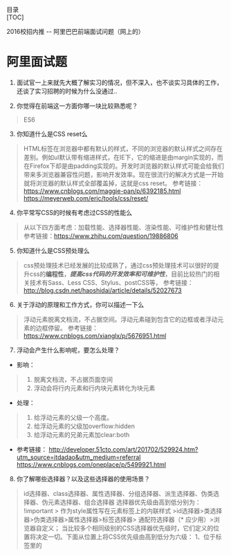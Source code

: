 目录   
[TOC]  

2016校招内推 -- 阿里巴巴前端面试问题（网上的）
# 阿里面试题
1. 面试官一上来就先大概了解实习的情况，但不深入，也不谈实习具体的工作，还谈了实习招聘的时候为什么没通过..

2. 你觉得在前端这一方面你哪一块比较熟悉呢？
> ES6

3. 你知道什么是CSS reset么
> HTML标签在浏览器中都有默认的样式，不同的浏览器的默认样式之间存在差别。例如ul默认带有缩进样式，在IE下，它的缩进是由margin实现的，而在Firefox下却是由padding实现的。开发时浏览器的默认样式可能会给我们带来多浏览器兼容性问题，影响开发效率。现在很流行的解决方式是一开始就将浏览器的默认样式全部覆盖掉，这就是css reset。
参考链接：https://www.cnblogs.com/maggie-pan/p/6392185.html
https://meyerweb.com/eric/tools/css/reset/

4. 你平常写CSS的时候有考虑过CSS的性能么
> 从以下四方面考虑：加载性能、选择器性能、渲染性能、可维护性和健壮性
参考链接：https://www.zhihu.com/question/19886806

5. 你知道什么是CSS预处理么
> css预处理技术已经发展的比较成熟了，通过css预处理技术可以很好的提升css的**编程性**，_**提高css代码的开发效率和可维护性**_，目前比较热门的相关技术有Sass、Less CSS、Stylus、postCSS等，
参考链接：http://blog.csdn.net/haoshidai/article/details/52027673

6. 关于浮动的原理和工作方式，你可以描述一下么
> 浮动元素脱离文档流，不占据空间。浮动元素碰到包含它的边框或者浮动元素的边框停留。
> 参考链接：https://www.cnblogs.com/xianglx/p/5676951.html

7. 浮动会产生什么影响呢，要怎么处理？
- 影响：
> 1. 脱离文档流，不占据页面空间  
> 2. 浮动会将行内元素和行内块元素转化为块元素
- 处理：
> 1. 给浮动元素的父级一个高度。
> 2. 给浮动元素的父级加overflow:hidden
> 3. 给浮动元素的兄弟元素加clear:both
- 参考链接：
http://developer.51cto.com/art/201702/529924.htm?utm_source=itdadao&utm_medium=referral
https://www.cnblogs.com/oneplace/p/5499921.html

8. 你了解哪些选择器？以及这些选择器的使用场景？
> id选择器、class选择器、属性选择器、分组选择器、派生选择器、伪类选择器、伪元素选择器、组合选择器
选择器优先级由高到低分别为：
!important > 作为style属性写在元素标签上的内联样式 >id选择器>类选择器>伪类选择器>属性选择器>标签选择器> 通配符选择器（* 应少用）>浏览器自定义；
当比较多个相同级别的CSS选择器优先级时，它们定义的位置将决定一切。下面从位置上将CSS优先级由高到低分为六级：
1、位于<head/>标签里的<style/>中所定义的CSS拥有最高级的优先权。
2、第二级的优先属性由位于 <style/>标签中的 @import 引入样式表所定义。
3、第三级的优先属性由<link/>标签所引入的样式表定义。
4、第四级的优先属性由<link/>标签所引入的样式表内的 @import 导入样式表定义。
5、第五级优先的样式有用户设定。
6、最低级的优先权由浏览器默认。
参考链接：https://www.jianshu.com/p/df3179ea043a

9. 你知道它们的权重怎么计算么
> 　important > 内嵌样式 > ID > 类 > 标签 | 伪类 | 属性选择 > 伪对象 > 继承 > 通配符  
权重计算当然是--->内嵌样式 > 内部样式表 > 外联样式表  
第一等：代表内联样式，如: style=””，权值为1000。  
第二等：代表ID选择器，如：#content，权值为0100。  
第三等：代表类，伪类和属性选择器，如.content，权值为0010。  
第四等：代表类型选择器和伪元素选择器，如div p，权值为0001。  
通配符、子选择器、相邻选择器等的。如*、>、+,权值为0000。  
继承的样式没有权值。   
参考链接：https://www.cnblogs.com/dq-Leung/p/4213375.html

10. 你了解哪些布局？你平时有使用过什么布局实现？
> 浮动布局、盒式布局、flex的弹性布局、colume多列布局（仅部分浏览器支持）

11. 对于js你平常用什么框架？
> 以前用jquery，后来用的是vue和angular

12. 你从jQuery学到了什么？（跳坑了竟说自己看过源代码...然后不会说了..)
> - 黑箱/Black box 
> - noConflict的实现
> - 与原生js属性命名的转换
> - 特效Speed
> - .ready
> - 选择器
> > 链接：
http://www.jquerycn.cn/a_16686

13. js有哪些数据类型呢
> 字符串、数字、布尔、数组、对象、undefined和null
>> 参考链接：
http://www.w3school.com.cn/js/js_datatypes.asp

14. 这些数据类型，哪些是引用类型的呢
> 数组、对象、null
>> 参考链接：  
https://www.cnblogs.com/CandyManPing/p/5386767.html  
https://www.cnblogs.com/cxying93/p/6106469.html  

15. 你知道原型链么
> 构造函数、原型和实例
>> 参考链接： 
http://www.jb51.net/article/87426.htm
https://www.cnblogs.com/mikezhu/p/5814791.html

16. 说说函数表达式和函数声明的区别
> 1).以函数声明的方法定义的函数,函数名是必须的,而函数表达式的函数名是可选的.
2).以函数声明的方法定义的函数,函数可以在函数声明之前调用,而函数表达式的函数只能在声明之后调用.
3).以函数声明的方法定义的函数并不是真正的声明,它们仅仅可以出现在全局中,或者嵌套在其他的函数中,但是它们不能出现在循环,条件或者try/catch/finally中,而
    **函数表达式可以在任何地方声明**。
>>参考链接：
http://www.jb51.net/article/77484.htm

17. 你知道闭包么，为什么要使用闭包？
- 回答：我个人理解，闭包是就是函数中的函数，里面的函数可以访问外面函数的变量，外面的变量的是这个内部函数的一部分。
> **方便**用户调用函数。不必为了维护繁杂的外部状态而烦恼。
闭包是这样的。当一个函数在定义它的作用域以外的地方被调用时，它访问的依然是定义它时的作用域。这种现象称之为闭包。
具体用途有好多，常见的有==创建私有属性，函数柯里化==等等。
- 闭包的作用
1.使用闭包可以访问函数中的变量。
2.可以使变量长期保存在内存中，生命周期比较长。
 
- 加分项
闭包不能滥用，否则会导致内存泄露，影响网页的性能。闭包使用完了后，要立即释放资源，将引用变量指向null。
- 参考链接：
http://blog.csdn.net/lxcao/article/details/52744825

18. 你知道attribute和property的区别么
> 总结为一句话：attribute节点都是在HTML代码中可见的，而property只是一个普通的名值对属性。
> > 链接：
http://www.jb51.net/article/50686.htm
https://www.cnblogs.com/qianlegeqian/p/4227487.html

19. 你有了解过作用域链么
> 全局作用域、函数作用域、块级作用域（ES6中的 `{}`）
参考链接：
https://www.cnblogs.com/jianjianwoshi/p/4541007.html
20. 你对前端有什么理解？
> 1 前端它是一个工作，它的工作领域是浏览器，它即要跟美工、设计打交道又要懂点后台代码，知道ajax怎么从后台拿数据，接口怎么调用，最主要的是把美工的图合成完成的网页呈现在用户面前，需要实现网页的交互效果。
2 前端处于设计与后台的中间领域，起到承上启下的作用，这也要求前端工程师的知识面在横向上必须要广。服务器技术要懂，产品与交互也要懂。
3 它需要掌握三个基本的技能：HTML，CSS， javascript。另外还需要懂点PHP或者其他应用在Web上的编程语言。
前端工作师主要面向用户、浏览器、数据接口。
>>参考链接：
https://www.jianshu.com/p/e8f3c04b4b05

21. 你有什么规划？

22. 你觉得前端体系应该是怎样的？

23. 你有什么问题要问我？

24. 浏览器内部工作原理
> 参考链接：https://kb.cnblogs.com/page/129756/